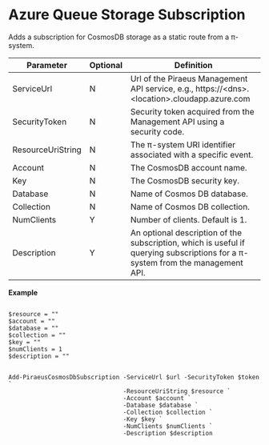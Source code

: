 ﻿
Azure Queue Storage Subscription
===============================

Adds a subscription for CosmosDB storage as a static route from a π-system.

| **Parameter**     | **Optional** | **Definition**                                                                                                                      |
|-------------------|--------------|-------------------------------------------------------------------------------------------------------------------------------------|
| ServiceUrl        | N            | Url of the Piraeus Management API service, e.g., https://\<dns\>.\<location\>.cloudapp.azure.com                                    |
| SecurityToken     | N            | Security token acquired from the Management API using a security code.                                                              |
| ResourceUriString | N            | The π-system URI identifier associated with a specific event.                                                                       |
| Account           | N            | The CosmosDB account name.                                                                                                |
| Key               | N            | The CosmosDB security key.                                                                                                         |
| Database         | N            | Name of Cosmos DB database.                                                                 |
| Collection          | N            | Name of Cosmos DB collection.                                                             |
| NumClients		| Y		| Number of clients.  Default is 1.
| Description       | Y            | An optional description of the subscription, which is useful if querying subscriptions for a π-system from the management API.      |


**Example**

```

$resource = ""
$account = ""
$database = ""
$collection = ""
$key = ""
$numClients = 1
$description = ""


Add-PiraeusCosmosDbSubscription -ServiceUrl $url -SecurityToken $token `
                                -ResourceUriString $resource `
                                -Account $account `
                                -Database $database `
                                -Collection $collection `
                                -Key $key `
                                -NumClients $numClients `
                                -Description $description 
